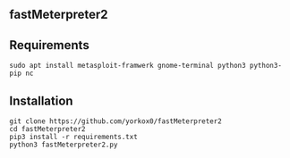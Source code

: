 ## fastMeterpreter2

## Requirements

```
sudo apt install metasploit-framwerk gnome-terminal python3 python3-pip nc
```

## Installation

```
git clone https://github.com/yorkox0/fastMeterpreter2
cd fastMeterpreter2
pip3 install -r requirements.txt
python3 fastMeterpreter2.py
```
